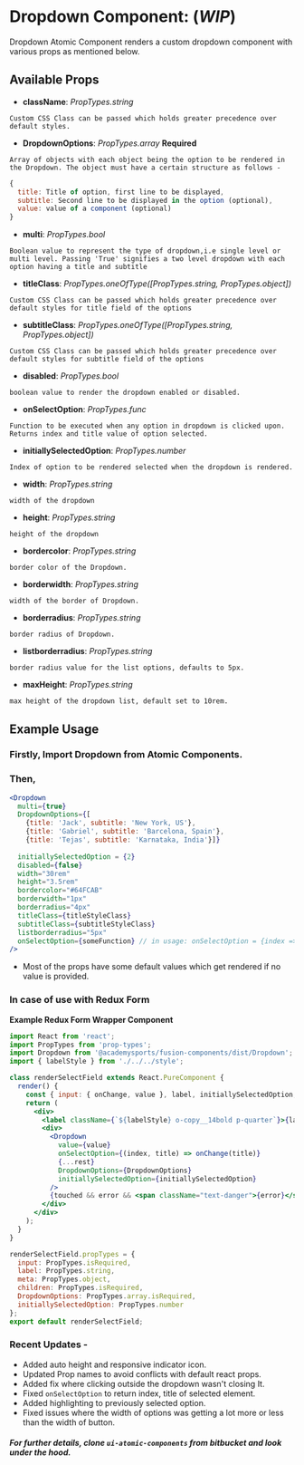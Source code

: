 # Dropdown Component: (**_WIP_**)

Dropdown Atomic Component renders a custom dropdown component with various props as mentioned below.

## Available Props

* **className**: *PropTypes.string* 

```Custom CSS Class can be passed which holds greater precedence over default styles.```

* **DropdownOptions**: *PropTypes.array* **Required**

```Array of objects with each object being the option to be rendered in the Dropdown. The object must have a certain structure as follows - ```

``` jsx
{
  title: Title of option, first line to be displayed,
  subtitle: Second line to be displayed in the option (optional),
  value: value of a component (optional)
}
```

* **multi**: *PropTypes.bool*

```Boolean value to represent the type of dropdown,i.e single level or multi level. Passing 'True' signifies a two level dropdown with each option having a title and subtitle```

* **titleClass**: *PropTypes.oneOfType([PropTypes.string, PropTypes.object])* 

```Custom CSS Class can be passed which holds greater precedence over default styles for title field of the options```

* **subtitleClass**: *PropTypes.oneOfType([PropTypes.string, PropTypes.object])*

```Custom CSS Class can be passed which holds greater precedence over default styles for subtitle field of the options```

* **disabled**: *PropTypes.bool*

```boolean value to render the dropdown enabled or disabled.```

* **onSelectOption**: *PropTypes.func*

```Function to be executed when any option in dropdown is clicked upon. Returns index and title value of option selected. ```

* **initiallySelectedOption**: *PropTypes.number*

```Index of option to be rendered selected when the dropdown is rendered.```

* **width**: *PropTypes.string*

```width of the dropdown```

* **height**: *PropTypes.string*

```height of the dropdown```

* **bordercolor**: *PropTypes.string*

```border color of the Dropdown.```

* **borderwidth**: *PropTypes.string*

```width of the border of Dropdown.```

* **borderradius**: *PropTypes.string* 

```border radius of Dropdown.```

* **listborderradius**: *PropTypes.string*

```border radius value for the list options, defaults to 5px.```

* **maxHeight**: *PropTypes.string*

```max height of the dropdown list, default set to 10rem.```

## Example Usage

### Firstly, Import Dropdown from Atomic Components.

### Then,

``` jsx
<Dropdown 
  multi={true}
  DropdownOptions={[
    {title: 'Jack', subtitle: 'New York, US'},
    {title: 'Gabriel', subtitle: 'Barcelona, Spain'},
    {title: 'Tejas', subtitle: 'Karnataka, India'}]}
  
  initiallySelectedOption = {2}
  disabled={false} 
  width="30rem" 
  height="3.5rem" 
  bordercolor="#64FCAB" 
  borderwidth="1px" 
  borderradius="4px" 
  titleClass={titleStyleClass}
  subtitleClass={subtitleStyleClass}
  listborderradius="5px"
  onSelectOption={someFunction} // in usage: onSelectOption = {index => someFunction(index)} i.e returns index of option selected. 
/>
```

* Most of the props have some default values which get rendered if no value is provided. 

### In case of use with Redux Form

**Example Redux Form Wrapper Component**

```jsx
import React from 'react';
import PropTypes from 'prop-types';
import Dropdown from '@academysports/fusion-components/dist/Dropdown';
import { labelStyle } from './../../style';

class renderSelectField extends React.PureComponent {
  render() {
    const { input: { onChange, value }, label, initiallySelectedOption, DropdownOptions, meta: { touched, error }, ...rest } = this.props;
    return (
      <div>
        <label className={`${labelStyle} o-copy__14bold p-quarter`}>{label}</label>
        <div>
          <Dropdown
            value={value}
            onSelectOption={(index, title) => onChange(title)}
            {...rest}
            DropdownOptions={DropdownOptions}
            initiallySelectedOption={initiallySelectedOption}
          />
          {touched && error && <span className="text-danger">{error}</span>}
        </div>
      </div>
    );
  }
}

renderSelectField.propTypes = {
  input: PropTypes.isRequired,
  label: PropTypes.string,
  meta: PropTypes.object,
  children: PropTypes.isRequired,
  DropdownOptions: PropTypes.array.isRequired,
  initiallySelectedOption: PropTypes.number
};
export default renderSelectField; 
```
### Recent Updates -
* Added auto height and responsive indicator icon.
* Updated Prop names to avoid conflicts with default react props.
* Added fix where clicking outside the dropdown wasn't closing It. 
* Fixed ```onSelectOption``` to return index, title of selected element.
* Added highlighting to previously selected option.
* Fixed issues where the width of options was getting a lot more or less than the width of button.

##### For further details, clone ```ui-atomic-components``` from bitbucket and look under the hood. 